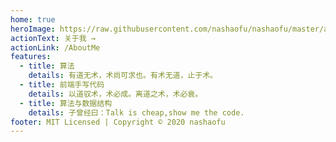 ```yaml
---
home: true
heroImage: https://raw.githubusercontent.com/nashaofu/nashaofu/master/avatar.svg
actionText: 关于我 →
actionLink: /AboutMe
features:
  - title: 算法
    details: 有道无术，术尚可求也。有术无道，止于术。
  - title: 前端手写代码
    details: 以道驭术，术必成。离道之术，术必衰。
  - title: 算法与数据结构
    details: 子曾经曰：Talk is cheap,show me the code.
footer: MIT Licensed | Copyright © 2020 nashaofu
---
```


